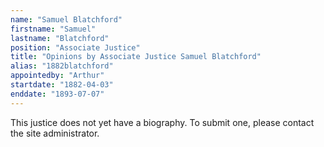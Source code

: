 ```yaml
---
name: "Samuel Blatchford"
firstname: "Samuel"
lastname: "Blatchford"
position: "Associate Justice"
title: "Opinions by Associate Justice Samuel Blatchford"
alias: "1882blatchford"
appointedby: "Arthur"
startdate: "1882-04-03"
enddate: "1893-07-07"
---
```

This justice does not yet have a biography. To submit one, please contact the site administrator.
